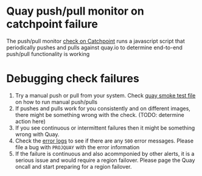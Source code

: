 #  Quay push/pull monitor on catchpoint failure

The push/pull monitor [check on Catchpoint](https://portal.catchpoint.com/ui/Symphony/ControlCenter/Tests/Test/1995486/Properties) runs a javascript script that periodically pushes and pulls against quay.io to determine end-to-end push/pull functionality is working

# Debugging check failures

1. Try a manual push or pull from your system. Check [quay smoke test file](quay-smoke-test.md) on how to run manual push/pulls
2. If pushes and pulls work for you consistently and on different images, there might be something wrong with the check. (TODO: determine action here)
3. If you see continuous or intermittent failures then it might be something wrong with Quay. 
4. Check the [error logs](../quayio.md#application-logs) to see if there are any `500` error messages. Please file a bug with `PROJQUAY` with the error information
5. If the failure is continuous and also acommponied by other alerts, it is a serious issue and would require a region failover. Please page the Quay oncall and start preparing for a region failover.

